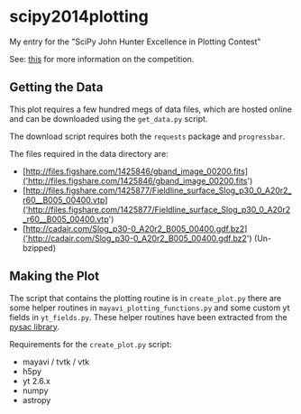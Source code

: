 scipy2014plotting
=================

My entry for the "SciPy John Hunter Excellence in Plotting Contest"

See: [this](https://conference.scipy.org/scipy2014/participate/plotting_contest/) for more information on the competition.

Getting the Data
----------------
This plot requires a few hundred megs of data files, which are hosted online and can be downloaded using the `get_data.py` script.

The download script requires both the `requests` package and `progressbar`.

The files required in the data directory are:

* [http://files.figshare.com/1425846/gband_image_00200.fits]('http://files.figshare.com/1425846/gband_image_00200.fits')
* [http://files.figshare.com/1425877/Fieldline_surface_Slog_p30_0_A20r2_r60__B005_00400.vtp]('http://files.figshare.com/1425877/Fieldline_surface_Slog_p30_0_A20r2_r60__B005_00400.vtp')
* [http://cadair.com/Slog_p30-0_A20r2_B005_00400.gdf.bz2]('http://cadair.com/Slog_p30-0_A20r2_B005_00400.gdf.bz2') (Un-bzipped)

Making the Plot
---------------
The script that contains the plotting routine is in `create_plot.py` there are some helper routines in `mayavi_plotting_functions.py` and some custom yt fields in `yt_fields.py`. 
These helper routines have been extracted from the [pysac library](https://bitbucket.org/swatsheffield/pysac).

Requirements for the `create_plot.py` script:

* mayavi / tvtk / vtk
* h5py
* yt 2.6.x
* numpy
* astropy

